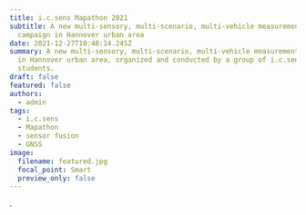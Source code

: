 ```yaml
---
title: i.c.sens Mapathon 2021
subtitle: A new multi-sensory, multi-scenario, multi-vehicle measurement
  campaign in Hannover urban area
date: 2021-12-27T10:48:14.245Z
summary: A new multi-sensory, multi-scenario, multi-vehicle measurement campaign
  in Hannover urban area, organized and conducted by a group of i.c.sens PhD
  students.
draft: false
featured: false
authors:
  - admin
tags:
  - i.c.sens
  - Mapathon
  - sensor fusion
  - GNSS
image:
  filename: featured.jpg
  focal_point: Smart
  preview_only: false
---
```

.